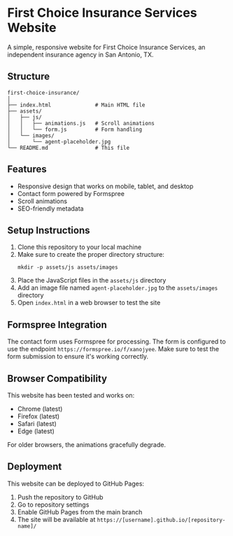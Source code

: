 # First Choice Insurance Services Website

A simple, responsive website for First Choice Insurance Services, an independent insurance agency in San Antonio, TX.

## Structure

```
first-choice-insurance/
│
├── index.html              # Main HTML file
├── assets/
│   ├── js/
│   │   ├── animations.js   # Scroll animations
│   │   └── form.js         # Form handling
│   └── images/
│       └── agent-placeholder.jpg
└── README.md               # This file
```

## Features

- Responsive design that works on mobile, tablet, and desktop
- Contact form powered by Formspree
- Scroll animations
- SEO-friendly metadata

## Setup Instructions

1. Clone this repository to your local machine
2. Make sure to create the proper directory structure:
   ```
   mkdir -p assets/js assets/images
   ```
3. Place the JavaScript files in the `assets/js` directory
4. Add an image file named `agent-placeholder.jpg` to the `assets/images` directory
5. Open `index.html` in a web browser to test the site

## Formspree Integration

The contact form uses Formspree for processing. The form is configured to use the endpoint `https://formspree.io/f/xanojyee`. Make sure to test the form submission to ensure it's working correctly.

## Browser Compatibility

This website has been tested and works on:
- Chrome (latest)
- Firefox (latest)
- Safari (latest)
- Edge (latest)

For older browsers, the animations gracefully degrade.

## Deployment

This website can be deployed to GitHub Pages:

1. Push the repository to GitHub
2. Go to repository settings
3. Enable GitHub Pages from the main branch
4. The site will be available at `https://[username].github.io/[repository-name]/`
